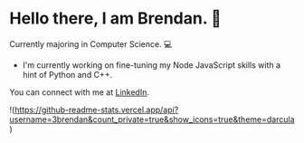 # Hello there, I am Brendan. 👋
Currently majoring in Computer Science. 💻

- I'm currently working on fine-tuning my Node JavaScript skills with a hint of Python and C++.

You can connect with me at [LinkedIn](https://www.linkedin.com/in/3brendan/).

!(https://github-readme-stats.vercel.app/api?username=3brendan&count_private=true&show_icons=true&theme=darcula)

